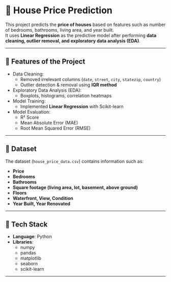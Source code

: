 # 🏡 House Price Prediction

This project predicts the **price of houses** based on features such as number of bedrooms, bathrooms, living area, and year built.  
It uses **Linear Regression** as the predictive model after performing **data cleaning, outlier removal, and exploratory data analysis (EDA)**.  

---

## 🔹 Features of the Project
- Data Cleaning:
  - Removed irrelevant columns (`date`, `street`, `city`, `statezip`, `country`)
  - Outlier detection & removal using **IQR method**
- Exploratory Data Analysis (EDA):
  - Boxplots, histograms, correlation heatmaps
- Model Training:
  - Implemented **Linear Regression** with Scikit-learn
- Model Evaluation:
  - R² Score
  - Mean Absolute Error (MAE)
  - Root Mean Squared Error (RMSE)

---

## 🔹 Dataset
The dataset (`house_price_data.csv`) contains information such as:
- **Price**  
- **Bedrooms**  
- **Bathrooms**  
- **Square footage (living area, lot, basement, above ground)**  
- **Floors**  
- **Waterfront, View, Condition**  
- **Year Built, Year Renovated**  


---

## 🔹 Tech Stack
- **Language**: Python  
- **Libraries**:
  - numpy
  - pandas
  - matplotlib
  - seaborn
  - scikit-learn

---

